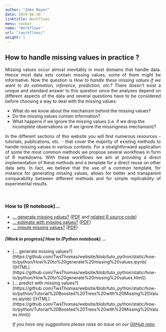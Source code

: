 ```yaml
---
author: "Imke Mayer"
date: 2019-06-30
linktitle: Workflows
menu: navbar
name: "Workflows"
url: "/workflows/"
weight: 1
---
```


<h2>How to handle missing values in practice ? </h2>

<p align="justify">Missing values occur almost inevitably in most domains that handle data. Hence most data sets contain missing values, some of them might be informative. Now the question is <i>How to handle these missing values if we want to do estimation, inference, prediction, etc.?</i> There doesn't exist a unique and standard answer to this question since the analyses depend on different aspects of the data and several questions have to be considered before choosing a way to deal with the missing values:</p>

<ul>
  <li>What do we know about the mechanism behind the missing values?</li>
  <li>Do the missing values contain information?</li>
  <li>What happens if we ignore the missing values (i.e. if we drop the incomplete observations or if we ignore the missingness mechanism)?</li>
</ul>

<p align="justify">In the different sections of this website you will find numerous resources - tutorials, publications, etc. - that cover the majority of existing methods to handle missing values in various contexts. For a straightforward application of some the most common methods we propose several workflows in form of R markdowns. With these workflows we aim at providing a direct implementation of these methods and a template for a direct reuse on other data sets. In fact, we believe that the use of a common template, for instance for generating missing values, allows for better and transparent comparability between different methods and for simple replicability of experimental results.</p>


<br>
<h3>How to (R notebook)...</h3>
<ul class="list-group" id="workflows-list">
<li class="list-group-item"> <a href="/how-to/generate/missSimul.html" target="_blank">... generate missing values?</a> (<a href="/how-to/generate/missSimul.pdf" target="_blank">PDF</a> and <a href="/how-to/generate/amputation.R" target="_blank">related R source code</a>)</li>
<li class="list-group-item"> <a href="/how-to/estimate/missEstim.html" target="_blank">... estimate with missing values?</a> (<a href="/how-to/estimate/missEstim.pdf" target="_blank">PDF</a>)</li>
<li class="list-group-item"> <a href="/how-to/impute/missImp.html" target="_blank">... impute missing values?</a> (<a href="/how-to/impute/missImp.pdf" target="_blank">PDF</a>)</li>
</ul>



<h5> [Work in progress] How to (Python notebook) ... </h5>
<p align="justify"> 
<ul class="list-group" id="workflows-list_py">
<li class="list-group-item"> [... generate missing values?](https://github.com/TwsThomas/website/blob/tuto_python/static/how-to/python/How%20to%20generate%20missing%20values.ipynb) ([HTML](https://github.com/TwsThomas/website/blob/tuto_python/static/how-to/python/How%20to%20generate%20missing%20values.html))</li>
<li class="list-group-item">  [... predict with missing values?](https://github.com/TwsThomas/website/blob/tuto_python/static/how-to/python/Tutorial%20Boosted%20Trees%20with%20Missing%20Values.ipynb) ([HTML](https://github.com/TwsThomas/website/blob/tuto_python/static/how-to/python/Tutorial%20Boosted%20Trees%20with%20Missing%20Values.html))</li>
</p>

<p align="justify"><i>If you have any suggestions please raise an issue on our <a href="https://github.com/R-miss-tastic/website" target="_blank">GitHub repo</a>.</i></p>



<style>
.collapse-row.collapsed + tr {
     display: none;
}


tr.border_bottom {
  border-bottom:2pt solid black;
}


table {
  font-size: small;
}

</style>


